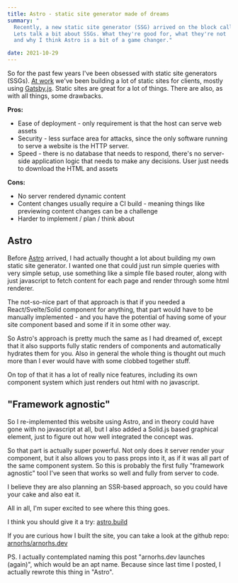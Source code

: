 ```yaml
---
title: Astro - static site generator made of dreams
summary: "
  Recently, a new static site generator (SSG) arrived on the block called Astro.
  Lets talk a bit about SSGs. What they're good for, what they're not
  and why I think Astro is a bit of a game changer."

date: 2021-10-29
---
```


So for the past few years I've been obsessed with static site generators (SSGs). [At work](https://juni.is) we've been
building a lot of static sites for clients, mostly using [Gatsby.js](https://www.gatsbyjs.com/).
Static sites are great for a lot of things. There are also, as with all things, some drawbacks.

**Pros:**

- Ease of deployment - only requirement is that the host can serve web assets
- Security - less surface area for attacks, since the only software running to serve
  a website is the HTTP server.
- Speed - there is no database that needs to respond, there's no server-side application
  logic that needs to make any decisions. User just needs to download the HTML and assets

**Cons:**

- No server rendered dynamic content
- Content changes usually require a CI build - meaning things like previewing content changes
  can be a challenge
- Harder to implement / plan / think about

## Astro

Before [Astro](https://astro.build) arrived, I had actually thought a lot about building my
own static site generator. I wanted one that could just run simple queries
with very simple setup, use something like a simple file based router, along with just
javascript to fetch content for each page and render through some html renderer.

The not-so-nice part of that approach is that if you needed a React/Svelte/Solid
component for anything, that part would have to be manually implemented - and you have
the potential of having some of your site component based and some if it in some other way.

So Astro's approach is pretty much the same as I had dreamed of, except that it also supports
fully static renders of components and automatically hydrates them for you. Also in general
the whole thing is thought out much more than I ever would have with some clobbed together
stuff.

On top of that it has a lot of really nice features, including its own component system which
just renders out html with no javascript.

## "Framework agnostic"

So I re-implemented this website using Astro, and in theory could have gone with no javascript
at all, but I also added a Solid.js based graphical element, just to figure out how well
integrated the concept was.

So that part is actually super powerful. Not only does it server render your component, but it
also allows you to pass props into it, as if it was all part of the same component system. So
this is probably the first fully "framework agnostic" tool I've seen that works so well and
fully from server to code.

I believe they are also planning an SSR-based approach, so you could have your cake and also
eat it.

All in all, I'm super excited to see where this thing goes.

I think you should give it a try: [astro.build](https://astro.build)

If you are curious how I built the site, you can take a look at the github repo:
[arnorhs/arnorhs.dev](https://github.com/arnorhs/arnorhs.dev)

PS. I actually contemplated naming this post "arnorhs.dev launches (again)", which would be an
apt name. Because since last time I posted, I actually rewrote this thing in "Astro".
